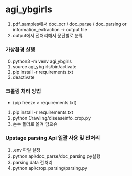 # agi_ybgirls

1. pdf_samples에서 doc_ocr / doc_parse / doc_parsing or information_extraction -> output file
2. output에서 전처리해서 문단별로 분류

### 가상환경 실행
0. python3 -m venv agi_ybgirls
1. source agi_ybgirls/bin/activate
2. pip install -r requirements.txt
3. deactivate

### 크롤링 처리 방법
- (pip freeze > requirements.txt)
1. pip install -r requirements.txt
2. python Crawling/diseaseinfo_crop.py
3. 손수 폴더로 옮겨 담으슈

### Upstage parsing Api 일괄 사용 및 전처리
1. .env 파일 설정
2. python api/doc_parse/doc_parsing.py실행
3. parsing data 전처리
4. python api/crop_parsing/parsing.py

